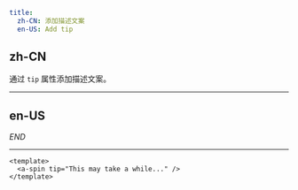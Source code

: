 ```yaml
title:
  zh-CN: 添加描述文案
  en-US: Add tip
```

## zh-CN

通过 `tip` 属性添加描述文案。

---

## en-US

$END$

---

```vue
<template>
  <a-spin tip="This may take a while..." />
</template>
```
